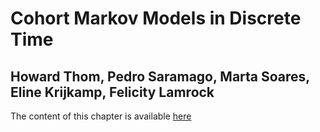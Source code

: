 # Cohort Markov Models in Discrete Time

## Howard Thom, Pedro Saramago, Marta Soares, Eline Krijkamp, Felicity Lamrock

The content of this chapter is available [here](https://gianluca.statistica.it/books/online/r-hta/chapters/10.markov_models/markov-models)

